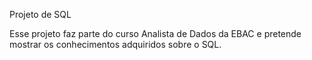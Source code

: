 Projeto de SQL

Esse projeto faz parte do curso Analista de Dados da EBAC e pretende mostrar os conhecimentos adquiridos sobre o SQL.
